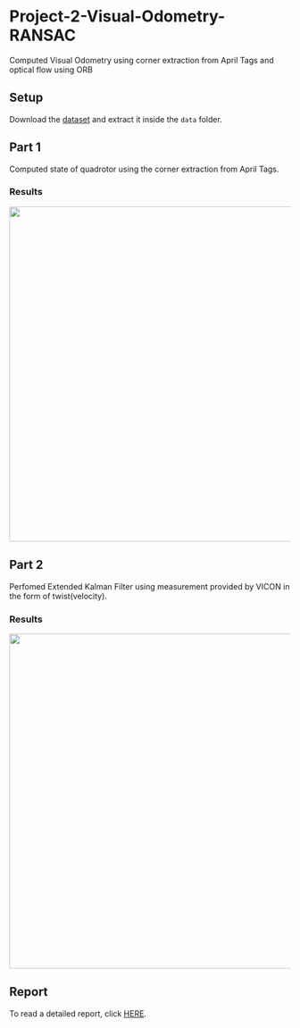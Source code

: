 # Project-2-Visual-Odometry-RANSAC
Computed Visual Odometry using corner extraction from April Tags and optical flow using ORB

## Setup
Download the [dataset](https://drive.google.com/uc?export=download&id=1E4hZgXFX26_bNPdbL-qJ78qFxaB-J3-q) and extract it inside the `data` folder.
## Part 1
Computed state of quadrotor using the corner extraction from April Tags.

### Results
<p align = 'center'><img src ='assets/EKF1.jpg' width="1000" height="600" ></p> 

## Part 2
Perfomed Extended Kalman Filter using measurement provided by VICON in the form of twist(velocity).

### Results
<p align = 'center'><img src ='assets/EKF2.jpg' width="1000" height="600" ></p> 

## Report
To read a detailed report, click [HERE](assets/Report.pdf).
